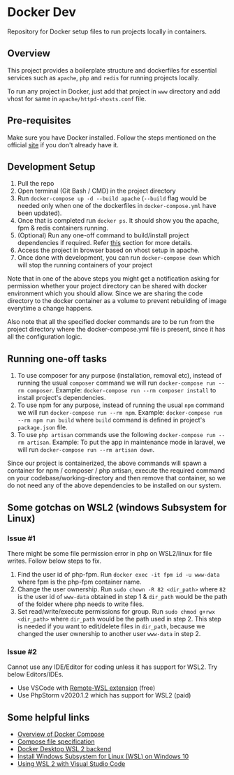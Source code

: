 # Docker Dev

Repository for Docker setup files to run projects locally in containers.

## Overview

This project provides a boilerplate structure and dockerfiles for essential services such as `apache`, `php` and `redis` for running projects locally.

To run any project in Docker, just add that project in `www` directory and add vhost for same in `apache/httpd-vhosts.conf` file.

## Pre-requisites

Make sure you have Docker installed. Follow the steps mentioned on the official [site](https://docs.docker.com/docker-for-windows/install/) if you don't already have it.

## Development Setup

1. Pull the repo
2. Open terminal (Git Bash / CMD) in the project directory
3. Run `docker-compose up -d --build apache` (`--build` flag would be needed only when one of the dockerfiles in `docker-compose.yml` have been updated).
4. Once that is completed run `docker ps`. It should show you the apache, fpm & redis containers running.
5. (Optional) Run any one-off command to build/install project dependencies if required. Refer [this](#running-one-off-tasks) section for more details.
6. Access the project in browser based on vhost setup in apache.
7. Once done with development, you can run `docker-compose down` which will stop the running containers of your project

Note that in one of the above steps you might get a notification asking for permission whether your project directory can be shared with docker environment which you should allow. Since we are sharing the code directory to the docker container as a volume to prevent rebuilding of image everytime a change happens.

Also note that all the specified docker commands are to be run from the project directory where the docker-compose.yml file is present, since it has all the configuration logic.

## Running one-off tasks

1. To use composer for any purpose (installation, removal etc), instead of running the usual `composer` command we will run `docker-compose run --rm composer`. Example: `docker-compose run --rm composer install` to install project's dependencies.
2. To use npm for any purpose, instead of running the usual `npm` command we will run `docker-compose run --rm npm`. Example: `docker-compose run --rm npm run build` where `build` command is defined in project's `package.json` file.
3. To use `php artisan` commands use the following `docker-compose run --rm artisan`. Example: To put the app in maintenance mode in laravel, we will run `docker-compose run --rm artisan down`.

Since our project is containerized, the above commands will spawn a container for npm / composer / php artisan, execute the required command on your codebase/working-directory and then remove that container, so we do not need any of the above dependencies to be installed on our system.

## Some gotchas on WSL2 (windows Subsystem for Linux)

### Issue #1

There might be some file permission error in php on WSL2/linux for file writes. Follow below steps to fix.

1. Find the user id of php-fpm. Run `docker exec -it fpm id -u www-data` where fpm is the php-fpm container name.
2. Change the user ownership. Run `sudo chown -R 82 <dir_path>` where `82` is the user id of `www-data` obtained in step 1 & `dir_path` would be the path of the folder where php needs to write files.
3. Set read/write/execute permissions for group. Run `sudo chmod g+rwx <dir_path>` where `dir_path` would be the path used in step 2. This step is needed if you want to edit/delete files in `dir_path`, because we changed the user ownership to another user `www-data` in step 2.

### Issue #2

Cannot use any IDE/Editor for coding unless it has support for WSL2. Try below Editors/IDEs.

- Use VSCode with [Remote-WSL extension](https://marketplace.visualstudio.com/items?itemName=ms-vscode-remote.remote-wsl) (free)
- Use PhpStorm v2020.1.2 which has support for WSL2 (paid)

## Some helpful links

- [Overview of Docker Compose](https://docs.docker.com/compose/)
- [Compose file specification](https://github.com/compose-spec/compose-spec/blob/master/spec.md)
- [Docker Desktop WSL 2 backend](https://docs.docker.com/docker-for-windows/wsl/)
- [Install Windows Subsystem for Linux (WSL) on Windows 10](https://docs.microsoft.com/en-us/windows/wsl/install-win10)
- [Using WSL 2 with Visual Studio Code](https://code.visualstudio.com/blogs/2019/09/03/wsl2)
